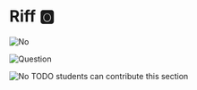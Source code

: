 # Riff :o2:

![No](images/no.png)

![Question](images/question.png)

![No](images/no.png) TODO students can contribute this section

